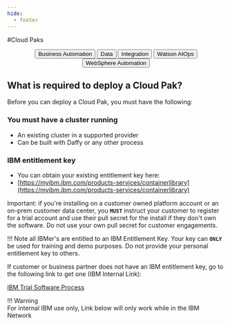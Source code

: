 ```yaml
---
hide:
  - footer
---
```

<script>
  document.title = "Cloud Pak";
</script>
#Cloud Paks

<html>
<body>
<div style="text-align:center">
<button onclick="location.href='./Business-Automation/'" class="custom-btn btn-7">Business Automation</button>
<button onclick="location.href='./Data/'" class="custom-btn btn-7">Data</button>
<button onclick="location.href='./Integration/'" class="custom-btn btn-7">Integration</button>
<button onclick="location.href='./Watson-AIOPS/'" class="custom-btn btn-7">Watson AIOps</button>
<button onclick="location.href='WebSphere-Automation/'" class="custom-btn btn-7">WebSphere Automation</button>
</div>
</body>
</html>

## What is required to deploy a Cloud Pak?

Before you can deploy a Cloud Pak, you must have the following:

###  You must have a cluster running    
- An existing cluster in a supported provider
- Can be built with Daffy or any other process  
###  IBM entitlement key   
- You can obtain your existing entitlement key here:
- [https://myibm.ibm.com/products-services/containerlibrary](https://myibm.ibm.com/products-services/containerlibrary)

Important: if you're installing on a customer owned platform account or an on-prem customer data center, you **`MUST`** instruct your customer to register for a trial account and use their pull secret for the install if they don't own the software. Do not use your own pull secret for customer engagements.

!!! Note
      all IBMer's are entitled to an IBM Entitlement Key. Your key can **`ONLY`** be used for training and demo purposes. Do not provide your personal entitlement key to others.

If customer or business partner does not have an IBM entitlement key, go to the following link to get one (IBM Internal Link):

[IBM Trial Software Process ](https://ibm.seismic.com/Link/Content/DC82Wc9PpPqf68MHHTjBpVC84RBB)

!!! Warning   
      For internal IBM use only, Link below will only work while in the IBM Network